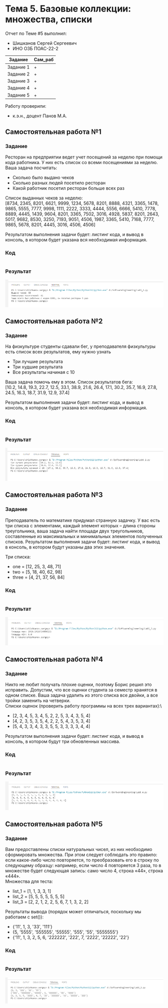 # Тема 5. Базовые коллекции: множества, списки
Отчет по Теме #5 выполнил:
- Шишканов Сергей Сергеевич
- ИНО ОЗБ ПОАС-22-2

| Задание | Сам_раб |
| ------ | ------ |
| Задание 1 | + |
| Задание 2 | + |
| Задание 3 | + |
| Задание 4 | + |
| Задание 5 | + |

Работу проверили:
- к.э.н., доцент Панов М.А.

## Самостоятельная работа №1
### Задание
Ресторан на предприятии ведет учет посещений за неделю при помощи кода работника. У них есть список со всеми посещениями за неделю. Ваша задача посчитать:
* Сколько было выдано чеков
* Сколько разных людей посетило ресторан
* Какой работник посетил ресторан больше всех раз

Список выданных чеков за неделю:\
[8734, 2345, 8201, 6621, 9999, 1234, 5678, 8201, 8888, 4321, 3365,
1478, 9865, 5555, 7777, 9998, 1111, 2222, 3333, 4444, 5556, 6666,
5410, 7778, 8889, 4445, 1439, 9604, 8201, 3365, 7502, 3016, 4928,
5837, 8201, 2643, 5017, 9682, 8530, 3250, 7193, 9051, 4506, 1987,
3365, 5410, 7168, 7777, 9865, 5678, 8201, 4445, 3016, 4506, 4506]

Результатом выполнения задачи будет: листинг кода, и вывод в консоль, в котором будет указана вся необходимая информация.

### Код
```python

```

### Результат
![](https://github.com/GreyKnightGK/SoftwareEngineering/blob/Тема_5/pic/Lab5_1.png)

## Самостоятельная работа №2
### Задание
На физкультуре студенты сдавали бег, у преподавателя физкультуры есть список всех результатов, ему нужно узнать
* Три лучшие результата
* Три худшие результата
* Все результаты начиная с 10

Ваша задача помочь ему в этом. Список результатов бега:\
[10.2, 14.8, 19.3, 22.7, 12.5, 33.1, 38.9, 21.6, 26.4, 17.1, 30.2, 35.7, 16.9,
27.8, 24.5, 16.3, 18.7, 31.9, 12.9, 37.4]

Результатом выполнения задачи будет: листинг кода, и вывод в консоль, в котором будет указана вся необходимая информация.

### Код
```python

```

### Результат
![](https://github.com/GreyKnightGK/SoftwareEngineering/blob/Тема_5/pic/Lab5_2.png)

## Самостоятельная работа №3
### Задание
Преподаватель по математике придумал странную задачку. У вас есть три списка с элементами, каждый элемент которых – длина стороны треугольника,
ваша задача найти площади двух треугольников, составленные из максимальных и минимальных элементов полученных списков.
Результатом выполнения задачи будет: листинг кода, и вывод в консоль, в котором будут указаны два этих значения.

Три списка:
* one = [12, 25, 3, 48, 71]
* two = [5, 18, 40, 62, 98]
* three = [4, 21, 37, 56, 84]

### Код
```python

```

### Результат
![](https://github.com/GreyKnightGK/SoftwareEngineering/blob/Тема_5/pic/Lab5_3.png)

## Самостоятельная работа №4
### Задание
Никто не любит получать плохие оценки, поэтому Борис решил это исправить. Допустим, что все оценки студента за семестр хранятся в одном списке.
Ваша задача удалить из этого списка все двойки, а все тройки заменить на четверки.\
Списки оценок (проверить работу программы на всех трех вариантах):\
* [2, 3, 4, 5, 3, 4, 5, 2, 2, 5, 3, 4, 3, 5, 4]
* [4, 2, 3, 5, 3, 5, 4, 2, 2, 5, 4, 3, 5, 3, 4]
* [5, 4, 3, 3, 4, 3, 3, 5, 5, 3, 3, 3, 3, 4, 4]

Результатом выполнения задачи будет: листинг кода, и вывод в консоль, в котором будут три обновленных массива.

### Код
```python

```

### Результат
![](https://github.com/GreyKnightGK/SoftwareEngineering/blob/Тема_5/pic/Lab5_4.png)

## Самостоятельная работа №5
### Задание
Вам предоставлены списки натуральных чисел, из них необходимо сформировать множества. При этом следует соблюдать это правило:
если какое-либо число повторяется, то преобразовать его в строку по следующему образцу: например, если число 4 повторяется 3 раза,
то в множестве будет следующая запись: само число 4, строка «44», строка «444».\
Множества для теста:
* list_1 = [1, 1, 3, 3, 1]
* list_2 = [5, 5, 5, 5, 5, 5, 5]
* list_3 = [2, 2, 1, 2, 2, 5, 6, 7, 1, 3, 2, 2]

Результаты вывода (порядок может отличаться, поскольку мы работаем с set()):
* {'11', 1, 3, '33', '111'}
* {5, '5555', '555555', '55555', '555', '55', '5555555'}
* {'11', 1, 3, 2, 5, 6, '222222', '222', 7, '2222', '22222', '22'}

### Код
```python

```

### Результат
![](https://github.com/GreyKnightGK/SoftwareEngineering/blob/Тема_5/pic/Lab5_5.png)